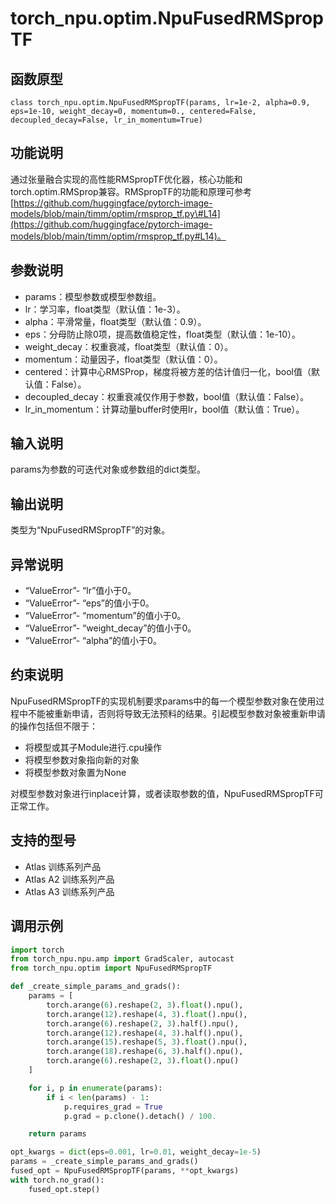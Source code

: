 # torch_npu.optim.NpuFusedRMSpropTF

## 函数原型

```
class torch_npu.optim.NpuFusedRMSpropTF(params, lr=1e-2, alpha=0.9, eps=1e-10, weight_decay=0, momentum=0., centered=False, decoupled_decay=False, lr_in_momentum=True)
```

## 功能说明

通过张量融合实现的高性能RMSpropTF优化器，核心功能和torch.optim.RMSprop兼容。RMSpropTF的功能和原理可参考[https://github.com/huggingface/pytorch-image-models/blob/main/timm/optim/rmsprop_tf.py\#L14](https://github.com/huggingface/pytorch-image-models/blob/main/timm/optim/rmsprop_tf.py#L14)。

## 参数说明

- params：模型参数或模型参数组。
- lr：学习率，float类型（默认值：1e-3）。
- alpha：平滑常量，float类型（默认值：0.9）。
- eps：分母防止除0项，提高数值稳定性，float类型（默认值：1e-10）。
- weight_decay：权重衰减，float类型（默认值：0）。
- momentum：动量因子，float类型（默认值：0）。
- centered：计算中心RMSProp，梯度将被方差的估计值归一化，bool值（默认值：False）。
- decoupled_decay：权重衰减仅作用于参数，bool值（默认值：False）。
- lr_in_momentum：计算动量buffer时使用lr，bool值（默认值：True）。

## 输入说明

params为参数的可迭代对象或参数组的dict类型。

## 输出说明

类型为“NpuFusedRMSpropTF”的对象。

## 异常说明

- “ValueError”- “lr”值小于0。
- “ValueError”- “eps”的值小于0。
- “ValueError”- “momentum”的值小于0。
- “ValueError”- “weight_decay”的值小于0。
- “ValueError”- “alpha”的值小于0。

## 约束说明

NpuFusedRMSpropTF的实现机制要求params中的每一个模型参数对象在使用过程中不能被重新申请，否则将导致无法预料的结果。引起模型参数对象被重新申请的操作包括但不限于：

- 将模型或其子Module进行.cpu操作
- 将模型参数对象指向新的对象
- 将模型参数对象置为None

对模型参数对象进行inplace计算，或者读取参数的值，NpuFusedRMSpropTF可正常工作。

## 支持的型号

- <term>Atlas 训练系列产品</term>
- <term>Atlas A2 训练系列产品</term>
- <term>Atlas A3 训练系列产品</term>

## 调用示例

```python
import torch
from torch_npu.npu.amp import GradScaler, autocast
from torch_npu.optim import NpuFusedRMSpropTF 

def _create_simple_params_and_grads():
    params = [
        torch.arange(6).reshape(2, 3).float().npu(),
        torch.arange(12).reshape(4, 3).float().npu(),
        torch.arange(6).reshape(2, 3).half().npu(),
        torch.arange(12).reshape(4, 3).half().npu(),
        torch.arange(15).reshape(5, 3).float().npu(),
        torch.arange(18).reshape(6, 3).half().npu(),
        torch.arange(6).reshape(2, 3).float().npu()
    ]

    for i, p in enumerate(params):
        if i < len(params) - 1:
            p.requires_grad = True
            p.grad = p.clone().detach() / 100.

    return params

opt_kwargs = dict(eps=0.001, lr=0.01, weight_decay=1e-5)
params = _create_simple_params_and_grads()
fused_opt = NpuFusedRMSpropTF(params, **opt_kwargs)
with torch.no_grad():
    fused_opt.step()
```

